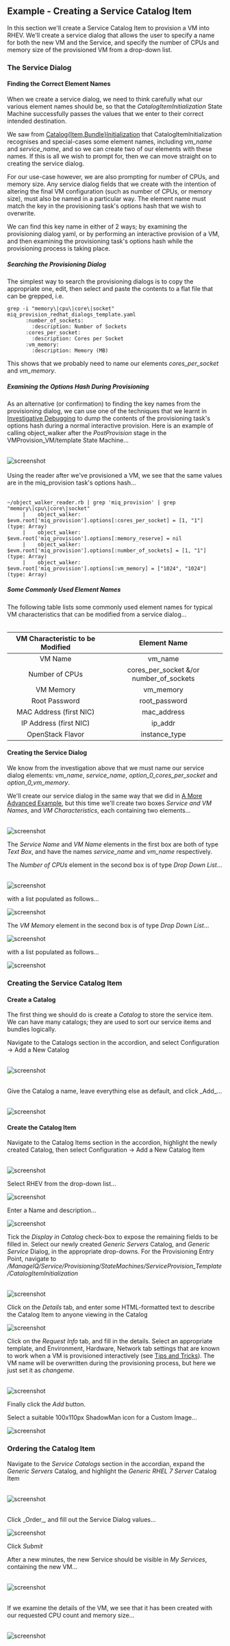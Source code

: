 ## Example - Creating a Service Catalog Item

In this section we'll create a Service Catalog Item to provision a VM into RHEV. We'll create a service dialog that allows the user to specify a name for both the new VM and the Service, and specify the number of CPUs and memory size of the provisioned VM from a drop-down list.

### The Service Dialog

#### Finding the Correct Element Names

When we create a service dialog, we need to think carefully what our various element names should be, so that the _CatalogItemInitialization_ State Machine successfully passes the values that we enter to their correct intended destination.

We saw from [Catalog{Item,Bundle}Initialization](catalogiteminitialization.md) that CatalogItemInitialization recognises and special-cases some element names, including _vm\_name_ and _service\_name_, and so we can create two of our elements with these names. If this is all we wish to prompt for, then we can move straight on to creating the service dialog.

For our use-case however, we are also prompting for number of CPUs, and memory size.
Any service dialog fields that we create with the intention of altering the final VM configuration (such as number of CPUs, or memory size), must also be named in a particular way. The element name must match the key in the provisioning task's options hash that we wish to overwrite.

We can find this key name in either of 2 ways; by examining the provisioning dialog yaml, or by performing an interactive provision of a VM, and then examining the provisioning task's options hash while the provisioning process is taking place.

##### Searching the Provisioning Dialog

The simplest way to search the provisioning dialogs is to copy the appropriate one, edit, then select and paste the contents to a flat file that can be grepped, i.e.

```
grep -i "memory\|cpu\|core\|socket" miq_provision_redhat_dialogs_template.yaml
      :number_of_sockets:
        :description: Number of Sockets
      :cores_per_socket:
        :description: Cores per Socket
      :vm_memory:
        :description: Memory (MB)
```

This shows that we probably need to name our elements _cores\_per\_socket_ and _vm\_memory_.

##### Examining the Options Hash During Provisioning

As an alternative (or confirmation) to finding the key names from the provisioning dialog, we can use one of the techniques that we learnt in [Investigative Debugging](../chapter11/investigative_debugging.md) to dump the contents of the provisioning task's options hash during a normal interactive provision. Here is an example of calling object\_walker after the _PostProvision_ stage in the VMProvision_VM/template State Machine...
<br><br>

![screenshot](images/screenshot17.png)
<br><br>
Using the reader after we've provisioned a VM, we see that the same values are in the miq\_provision task's options hash...
<br><br>

```
~/object_walker_reader.rb | grep 'miq_provision' | grep "memory\|cpu\|core\|socket"
     |    object_walker:   $evm.root['miq_provision'].options[:cores_per_socket] = [1, "1"]   (type: Array)
     |    object_walker:   $evm.root['miq_provision'].options[:memory_reserve] = nil
     |    object_walker:   $evm.root['miq_provision'].options[:number_of_sockets] = [1, "1"]   (type: Array)
     |    object_walker:   $evm.root['miq_provision'].options[:vm_memory] = ["1024", "1024"]   (type: Array)
```

##### Some Commonly Used Element Names

The following table lists some commonly used element names for typical VM characteristics that can be modified from a service dialog...
<br><br>

|   VM Characteristic to be Modified   |   Element Name   |
|:--------------------:|:------------------:|
| VM Name | vm\_name |
| Number of CPUs | cores\_per\_socket &/or number\_of\_sockets |
| VM Memory | vm\_memory |
| Root Password | root\_password |
| MAC Address (first NIC) | mac\_address |
| IP Address (first NIC) | ip\_addr |
| OpenStack Flavor | instance\_type |

#### Creating the Service Dialog

We know from the investigation above that we must name our service dialog elements: _vm\_name_, _service\_name_, _option\_0\_cores\_per\_socket_ and _option\_0\_vm\_memory_.

We'll create our service dialog in the same way that we did in [A More Advanced Example](../chapter7/a_more_advanced_example.md), but this time we'll create two boxes _Service and VM Names_, and _VM Characteristics_, each containing two elements...
<br><br>

![screenshot](images/screenshot22.png)

The _Service Name_ and _VM Name_ elements in the first box are both of type _Text Box_, and have the names _service\_name_ and _vm\_name_ respectively.

The _Number of CPUs_ element in the second box is of type _Drop Down List_...
<br><br>

![screenshot](images/screenshot18.png?)

with a list populated as follows...

![screenshot](images/screenshot19.png)

The _VM Memory_ element in the second box is of type _Drop Down List_...

![screenshot](images/screenshot20.png?)

with a list populated as follows...

![screenshot](images/screenshot21.png)

### Creating the Service Catalog Item

#### Create a Catalog

The first thing we should do is create a _Catalog_ to store the service item. We can have many catalogs; they are used to sort our service items and bundles logically.

Navigate to the Catalogs section in the accordion, and select Configuration -> Add a New Catalog
<br><br>

![screenshot](images/screenshot23.png)

<br>
Give the Catalog a name, leave everything else as default, and click _Add_...
<br><br>

![screenshot](images/screenshot24.png)

#### Create the Catalog Item

Navigate to the Catalog Items section in the accordion, highlight the newly created Catalog, then select Configuration -> Add a New Catalog Item
<br><br>

![screenshot](images/screenshot25.png)

Select RHEV from the drop-down list...

![screenshot](images/screenshot26.png)

Enter a Name and description...

![screenshot](images/screenshot27.png)

Tick the _Display in Catalog_ check-box to expose the remaining fields to be filled in. Select our newly created _Generic Servers_ Catalog, and _Generic Service_ Dialog, in the appropriate drop-downs. For the Provisioning Entry Point, navigate to _/ManageIQ/Service/Provisioning/StateMachines/ServiceProvision\_Template/CatalogItemInitialization_
<br><br>

![screenshot](images/screenshot28.png?)

Click on the _Details_ tab, and enter some HTML-formatted text to describe the Catalog Item to anyone viewing in the Catalog

![screenshot](images/screenshot30.png)


Click on the _Request Info_ tab, and fill in the details. Select an appropriate template, and Environment, Hardware, Network tab settings that are known to work when a VM is provisioned interactively (see [Tips and Tricks](tips_and_tricks.md)). The VM name will be overwritten during the provisioning process, but here we just set it as _changeme_.
<br><br>

![screenshot](images/screenshot29.png)

Finally click the _Add_ button.

Select a suitable 100x110px ShadowMan icon for a Custom Image...

![screenshot](images/screenshot31.png?)

### Ordering the Catalog Item

Navigate to the _Service Catalogs_ section in the accordian, expand the _Generic Servers_ Catalog, and highlight the _Generic RHEL 7 Server_ Catalog Item
<br><br>

![screenshot](images/screenshot32.png)

<br>
Click _Order_, and fill out the Service Dialog values...

![screenshot](images/screenshot33.png)

Click _Submit_

After a new minutes, the new Service should be visible in _My Services_, containing the new VM...
<br><br>

![screenshot](images/screenshot34.png)

<br>
If we examine the details of the VM, we see that it has been created with our requested CPU count and memory size...
<br><br>

![screenshot](images/screenshot35.png)





